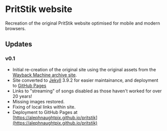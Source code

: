 # PritStik website
Recreation of the original PritStik website optimised for mobile and modern browsers.

## Updates
### v0.1
* Initial re-creation of the original site using the original assets from the [Wayback Machine archive site](http://web.archive.org/web/20040816015951/http://www.seniordads.fsnet.co.uk/mrr/pritstik/default.html).
* Site converted to [Jekyll](jekyllrb.com/) 3.9.2 for easier maintainance, and deployment to [GitHub Pages](https://pages.github.com)
* Links to "streaming" of songs disabled as those haven't worked for over 20 years!
* Missing images restored.
* Fixing of local links within site.
* Deployment to GitHub Pages at [https://alephnaughtpix.github.io/pritstik](https://alephnaughtpix.github.io/pritstik)

